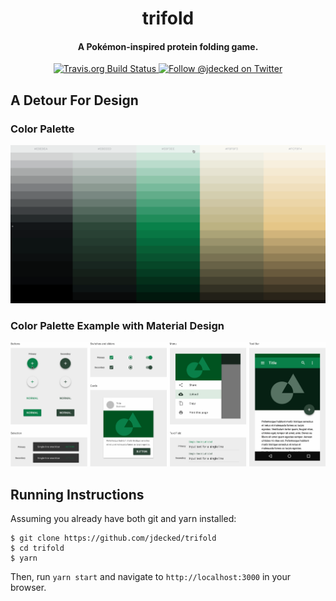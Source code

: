 <h1 align="center">
  trifold
</h1>
<h4 align="center">
  A Pokémon-inspired protein folding game.
</h4>

<p align="center">
  <a href="https://travis-ci.org/jdecked/trifold">
    <img src="https://img.shields.io/travis/jdecked/trifold.svg?logo=travis&style=popout" alt="Travis.org Build Status">
  </a>
  <a href="https://twitter.com/jdecked">
    <img src="https://img.shields.io/twitter/follow/jdecked.svg?label=&style=popout&logo=twitter&colorA=5d5d5d&logoColor=ffffff" alt="Follow @jdecked on Twitter">
  </a>
</p>


## A Detour For Design
### Color Palette
![Trifold Color Palette](./public/trifold_palette.gif)

### Color Palette Example with Material Design
![Trifold Material Design Demo](./public/trifold_mdc.gif)

## Running Instructions
Assuming you already have both git and yarn installed:
```
$ git clone https://github.com/jdecked/trifold
$ cd trifold
$ yarn
```

Then, run `yarn start` and navigate to `http://localhost:3000` in your browser.